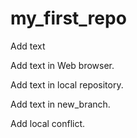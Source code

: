 ﻿# my_first_repo

Add text

Add text in Web browser.

Add text in local repository.

Add text in new_branch.

Add local conflict.
